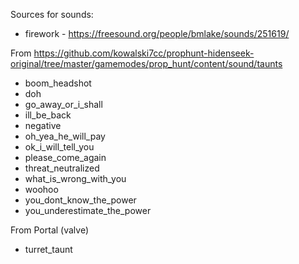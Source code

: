 Sources for sounds:
* firework - https://freesound.org/people/bmlake/sounds/251619/

From https://github.com/kowalski7cc/prophunt-hidenseek-original/tree/master/gamemodes/prop_hunt/content/sound/taunts
* boom_headshot
* doh
* go_away_or_i_shall
* ill_be_back
* negative
* oh_yea_he_will_pay
* ok_i_will_tell_you
* please_come_again
* threat_neutralized
* what_is_wrong_with_you
* woohoo
* you_dont_know_the_power
* you_underestimate_the_power

From Portal (valve)
* turret_taunt
